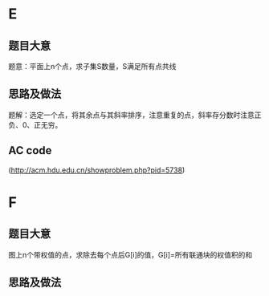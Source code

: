 E
=

题目大意
--------

题意：平面上n个点，求子集S数量，S满足所有点共线

思路及做法
----------

题解：选定一个点，将其余点与其斜率排序，注意重复的点，斜率存分数时注意正负、0、正无穷。

AC code
-------
(http://acm.hdu.edu.cn/showproblem.php?pid=5738)

F
=

题目大意
--------

图上n个带权值的点，求除去每个点后G[i]的值，G[i]=所有联通块的权值积的和

思路及做法
----------

